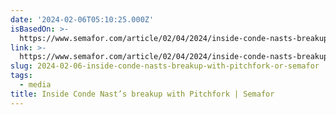 ```yaml
---
date: '2024-02-06T05:10:25.000Z'
isBasedOn: >-
  https://www.semafor.com/article/02/04/2024/inside-conde-nasts-breakup-with-pitchfork
link: >-
  https://www.semafor.com/article/02/04/2024/inside-conde-nasts-breakup-with-pitchfork
slug: 2024-02-06-inside-conde-nasts-breakup-with-pitchfork-or-semafor
tags:
  - media
title: Inside Conde Nast’s breakup with Pitchfork | Semafor
---
```


